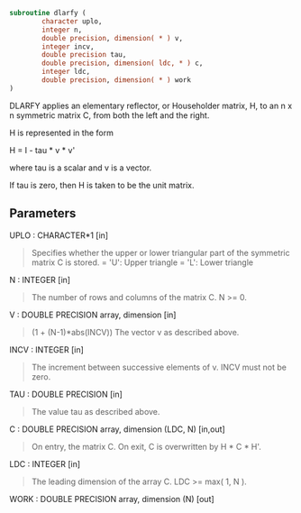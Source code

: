 ```fortran
subroutine dlarfy (
        character uplo,
        integer n,
        double precision, dimension( * ) v,
        integer incv,
        double precision tau,
        double precision, dimension( ldc, * ) c,
        integer ldc,
        double precision, dimension( * ) work
)
```

DLARFY applies an elementary reflector, or Householder matrix, H,
to an n x n symmetric matrix C, from both the left and the right.

H is represented in the form

H = I - tau \* v \* v'

where  tau  is a scalar and  v  is a vector.

If  tau  is  zero, then  H  is taken to be the unit matrix.

## Parameters
UPLO : CHARACTER\*1 [in]
> Specifies whether the upper or lower triangular part of the
> symmetric matrix C is stored.
> = 'U':  Upper triangle
> = 'L':  Lower triangle

N : INTEGER [in]
> The number of rows and columns of the matrix C.  N >= 0.

V : DOUBLE PRECISION array, dimension [in]
> (1 + (N-1)\*abs(INCV))
> The vector v as described above.

INCV : INTEGER [in]
> The increment between successive elements of v.  INCV must
> not be zero.

TAU : DOUBLE PRECISION [in]
> The value tau as described above.

C : DOUBLE PRECISION array, dimension (LDC, N) [in,out]
> On entry, the matrix C.
> On exit, C is overwritten by H \* C \* H'.

LDC : INTEGER [in]
> The leading dimension of the array C.  LDC >= max( 1, N ).

WORK : DOUBLE PRECISION array, dimension (N) [out]
